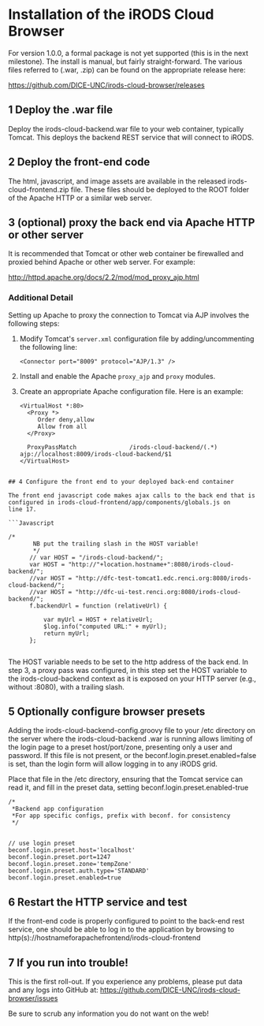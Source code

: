 # Installation of the iRODS Cloud Browser

For version 1.0.0, a formal package is not yet supported (this is in the next milestone).  The install is manual, but fairly straight-forward.  The
various files referred to (.war, .zip) can be found on the appropriate release here:

https://github.com/DICE-UNC/irods-cloud-browser/releases

## 1 Deploy the .war file

Deploy the irods-cloud-backend.war file to your web container, typically Tomcat.  This deploys the backend REST service that will connect to iRODS.

## 2 Deploy the front-end code

The html, javascript, and image assets are available in the released irods-cloud-frontend.zip file.  These files should be deployed to the ROOT folder of the Apache HTTP or a similar web server.  


## 3 (optional) proxy the back end via Apache HTTP or other server

It is recommended that Tomcat or other web container be firewalled and proxied behind Apache or other web server.  For example:

http://httpd.apache.org/docs/2.2/mod/mod_proxy_ajp.html

### Additional Detail
Setting up Apache to proxy the connection to Tomcat via AJP involves the following steps:

1. Modify Tomcat's `server.xml` configuration file by adding/uncommenting the following line:
   ```
   <Connector port="8009" protocol="AJP/1.3" />
   ```

2. Install and enable the Apache `proxy_ajp` and `proxy` modules.

3. Create an appropriate Apache configuration file. Here is an example:

   ```
   <VirtualHost *:80>
     <Proxy *>
        Order deny,allow
        Allow from all
     </Proxy>

     ProxyPassMatch               /irods-cloud-backend/(.*)       ajp://localhost:8009/irods-cloud-backend/$1
   </VirtualHost>
  ```

## 4 Configure the front end to your deployed back-end container

The front end javascript code makes ajax calls to the back end that is configured in irods-cloud-frontend/app/components/globals.js on 
line 17.

```Javascript

  /*
         NB put the trailing slash in the HOST variable!
         */
        // var HOST = "/irods-cloud-backend/";
        var HOST = "http://"+location.hostname+":8080/irods-cloud-backend/";
        //var HOST = "http://dfc-test-tomcat1.edc.renci.org:8080/irods-cloud-backend/";
        //var HOST = "http://dfc-ui-test.renci.org:8080/irods-cloud-backend/";
        f.backendUrl = function (relativeUrl) {

            var myUrl = HOST + relativeUrl;
            $log.info("computed URL:" + myUrl);
            return myUrl;
        };


```

The HOST variable needs to be set to the http address of the back end. In step 3, a proxy pass was configured, in this step
 set the HOST variable to the irods-cloud-backend context as it is exposed on your HTTP server (e.g., without :8080), with a trailing slash.
 
 
## 5 Optionally configure browser presets

Adding the irods-cloud-backend-config.groovy file to your /etc directory on the server where the irods-cloud-backend .war 
is running allows limiting of the login page to a preset host/port/zone, presenting only a user and password.  If this
file is not present, or the beconf.login.preset.enabled=false is set, than the login form will allow logging in to any iRODS 
grid.

Place that file in the /etc directory, ensuring that the Tomcat service can read it, and fill in the preset data, setting beconf.login.preset.enabled-true

```
/*
 *Backend app configuration
 *For app specific configs, prefix with beconf. for consistency 
 */


// use login preset
beconf.login.preset.host='localhost'
beconf.login.preset.port=1247
beconf.login.preset.zone='tempZone'
beconf.login.preset.auth.type='STANDARD'
beconf.login.preset.enabled=true

```

## 6 Restart the HTTP service and test

If the front-end code is properly configured to point to the back-end rest service, one should be able to log in to the application
by browsing to http(s)://hostnameforapachefrontend/irods-cloud-frontend

## 7 If you run into trouble!

This is the first roll-out.  If you experience any problems, please put data and any logs into GitHub at:
https://github.com/DICE-UNC/irods-cloud-browser/issues


Be sure to scrub any information you do not want on the web!  
